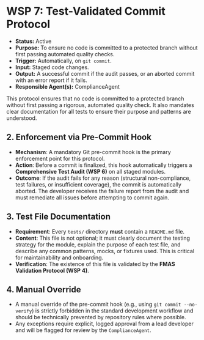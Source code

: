 # WSP 7: Test-Validated Commit Protocol
- **Status:** Active
- **Purpose:** To ensure no code is committed to a protected branch without first passing automated quality checks.
- **Trigger:** Automatically, on `git commit`.
- **Input:** Staged code changes.
- **Output:** A successful commit if the audit passes, or an aborted commit with an error report if it fails.
- **Responsible Agent(s):** ComplianceAgent

This protocol ensures that no code is committed to a protected branch without first passing a rigorous, automated quality check. It also mandates clear documentation for all tests to ensure their purpose and patterns are understood.

## 2. Enforcement via Pre-Commit Hook

-   **Mechanism**: A mandatory Git pre-commit hook is the primary enforcement point for this protocol.
-   **Action**: Before a commit is finalized, this hook automatically triggers a **Comprehensive Test Audit (WSP 6)** on all staged modules.
-   **Outcome**: If the audit fails for any reason (structural non-compliance, test failures, or insufficient coverage), the commit is automatically aborted. The developer receives the failure report from the audit and must remediate all issues before attempting to commit again.

## 3. Test File Documentation

-   **Requirement**: Every `tests/` directory **must** contain a `README.md` file.
-   **Content**: This file is not optional; it must clearly document the testing strategy for the module, explain the purpose of each test file, and describe any common patterns, mocks, or fixtures used. This is critical for maintainability and onboarding.
-   **Verification**: The existence of this file is validated by the **FMAS Validation Protocol (WSP 4)**.

## 4. Manual Override

-   A manual override of the pre-commit hook (e.g., using `git commit --no-verify`) is strictly forbidden in the standard development workflow and should be technically prevented by repository rules where possible.
-   Any exceptions require explicit, logged approval from a lead developer and will be flagged for review by the `ComplianceAgent`. 